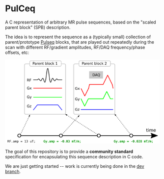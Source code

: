 # PulCeq

A C representation of arbitrary MR pulse sequences, based on the "scaled parent block" (SPB) description.

The idea is to represent the sequence as a (typically small) collection of parent/prototype
[Pulseq](https://pulseq.github.io/)
blocks, that are played out repeatedly during the scan with different
RF/gradient amplitudes, RF/DAQ frequency/phase offsets, etc:

![model](doc/model.png)

The goal of this repository is to provide a **community standard** specification
for encapsulating this sequence description in C code.

We are just getting started -- work is currently being done in the 
[dev branch](https://github.com/HarmonizedMRI/PulCeq/tree/dev).


